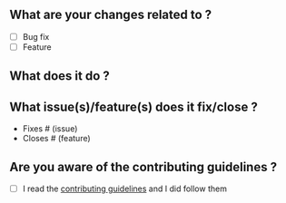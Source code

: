 ## What are your changes related to ?
- [ ] Bug fix
- [ ] Feature 

## What does it do ?
<!-- Describe thoroughly the changes you made -->

## What issue(s)/feature(s) does it fix/close ?
 - Fixes # (issue)
 - Closes # (feature)
 
 ## Are you aware of the contributing guidelines ?
 - [ ] I read the [contributing guidelines](https://github.com/atrax-dev/cmus-syncthing/blob/master/CONTRIBUTING.md) and I did follow them
